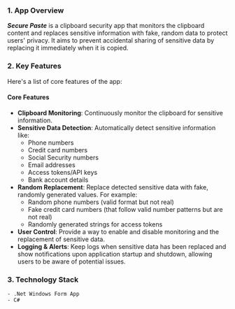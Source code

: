 ### 1. **App Overview**
***Secure Paste*** is a clipboard security app that monitors the clipboard content and replaces sensitive information with fake, random data to protect users' privacy. It aims to prevent accidental sharing of sensitive data by replacing it immediately when it is copied.

### 2. **Key Features**
Here's a list of core features of the app:

#### **Core Features**
- **Clipboard Monitoring**: Continuously monitor the clipboard for sensitive information.
- **Sensitive Data Detection**: Automatically detect sensitive information like:
  - Phone numbers
  - Credit card numbers
  - Social Security numbers
  - Email addresses
  - Access tokens/API keys
  - Bank account details
- **Random Replacement**: Replace detected sensitive data with fake, randomly generated values. For example:
  - Random phone numbers (valid format but not real)
  - Fake credit card numbers (that follow valid number patterns but are not real)
  - Randomly generated strings for access tokens
- **User Control**: Provide a way to enable and disable monitoring and the replacement of sensitive data.
- **Logging & Alerts**: Keep logs when sensitive data has been replaced and show notifications upon application startup and shutdown, allowing users to be aware of potential issues.

### 3. **Technology Stack**
    - .Net Windows Form App
    - C#